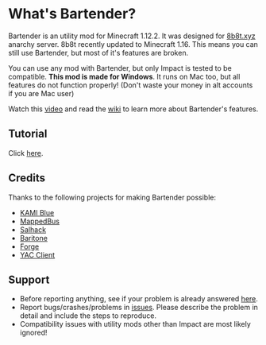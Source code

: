# What's Bartender?
Bartender is an utility mod for Minecraft 1.12.2. It was designed for [8b8t.xyz](https://www.8b8t.xyz/) anarchy server. 8b8t recently updated to Minecraft 1.16. This means you can still use Bartender, but most of it's features are broken. 

You can use any mod with Bartender, but only Impact is tested to be compatible. **This mod is made for Windows**. It runs on Mac too, but all features do not function properly! (Don't waste your money in alt accounts if you are Mac user)

Watch this [video](https://www.youtube.com/watch?v=X0bfymdt9vI) and read the [wiki](https://github.com/DrunkShulker/Bartender/wiki) to learn more about Bartender's features.

## Tutorial
Click [here](https://github.com/DrunkShulker/Bartender/wiki).

## Credits
Thanks to the following projects for making Bartender possible:
- [KAMI Blue](https://github.com/kami-blue/client)
- [MappedBus](https://github.com/caplogic/Mappedbus)
- [Salhack](https://github.com/ionar2/salhack)
- [Baritone](https://github.com/cabaletta/baritone)
- [Forge](https://files.minecraftforge.net/)
- [YAC Client](https://github.com/TudbuT/yacpub)

## Support
- Before reporting anything, see if your problem is already answered [here](https://github.com/DrunkShulker/Bartender/wiki/Known-issues-and-solutions).
- Report bugs/crashes/problems in [issues](https://github.com/DrunkShulker/Bartender/issues). Please describe the problem in detail and include the steps to reproduce.
- Compatibility issues with utility mods other than Impact are most likely ignored!
